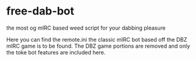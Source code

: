 # free-dab-bot
the most og mIRC based weed script for your dabbing pleasure

Here you can find the remote.ini the classic mIRC bot based off the DBZ mIRC game is to be found. The DBZ game portions are removed and only the toke bot features are included here.
